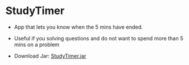 # StudyTimer

- App that lets you know when the 5 mins have ended.
- Useful if you solving questions and do not want to spend more than 5 mins on a
  problem

- Download Jar: [StudyTimer.jar](StudTimer.jar)
